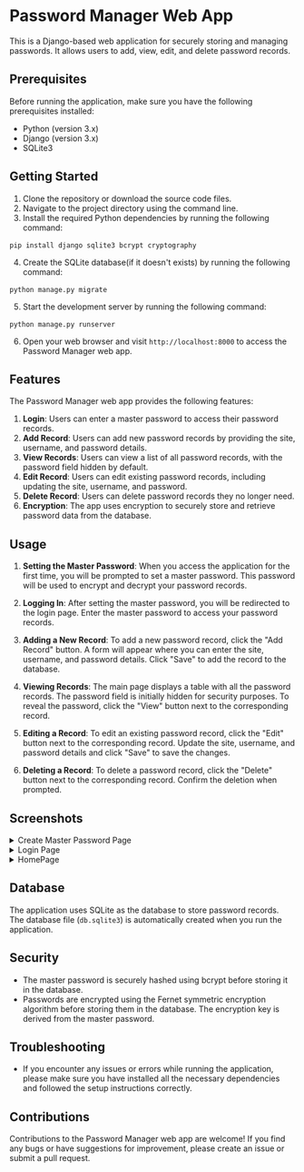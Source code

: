 # Password Manager Web App

This is a Django-based web application for securely storing and managing passwords. It allows users to add, view, edit, and delete password records.

## Prerequisites

Before running the application, make sure you have the following prerequisites installed:

- Python (version 3.x)
- Django (version 3.x)
- SQLite3

## Getting Started

1. Clone the repository or download the source code files.
2. Navigate to the project directory using the command line.
3. Install the required Python dependencies by running the following command:
```
pip install django sqlite3 bcrypt cryptography
```
4. Create the SQLite database(if it doesn't exists) by running the following command:
```
python manage.py migrate
```
5. Start the development server by running the following command:
```
python manage.py runserver
```
6. Open your web browser and visit `http://localhost:8000` to access the Password Manager web app.

## Features

The Password Manager web app provides the following features:

1. **Login**: Users can enter a master password to access their password records.
2. **Add Record**: Users can add new password records by providing the site, username, and password details.
3. **View Records**: Users can view a list of all password records, with the password field hidden by default.
4. **Edit Record**: Users can edit existing password records, including updating the site, username, and password.
5. **Delete Record**: Users can delete password records they no longer need.
6. **Encryption**: The app uses encryption to securely store and retrieve password data from the database.

## Usage

1. **Setting the Master Password**: When you access the application for the first time, you will be prompted to set a master password. This password will be used to encrypt and decrypt your password records.

2. **Logging In**: After setting the master password, you will be redirected to the login page. Enter the master password to access your password records.

3. **Adding a New Record**: To add a new password record, click the "Add Record" button. A form will appear where you can enter the site, username, and password details. Click "Save" to add the record to the database.

4. **Viewing Records**: The main page displays a table with all the password records. The password field is initially hidden for security purposes. To reveal the password, click the "View" button next to the corresponding record.

5. **Editing a Record**: To edit an existing password record, click the "Edit" button next to the corresponding record. Update the site, username, and password details and click "Save" to save the changes.

6. **Deleting a Record**: To delete a password record, click the "Delete" button next to the corresponding record. Confirm the deletion when prompted.

## Screenshots
<details>
<summary>Create Master Password Page</summary>

![Create Master PassWord Page](screenshots/create-pass.png)

</details>
<details>
<summary>Login Page</summary>

![Login Page](screenshots/login-page.png)

</details>
<details>
<summary>HomePage</summary>

![HomePage](screenshots/homepage.png)

</details>

## Database

The application uses SQLite as the database to store password records. The database file (`db.sqlite3`) is automatically created when you run the application.

## Security

- The master password is securely hashed using bcrypt before storing it in the database.
- Passwords are encrypted using the Fernet symmetric encryption algorithm before storing them in the database. The encryption key is derived from the master password.

## Troubleshooting

- If you encounter any issues or errors while running the application, please make sure you have installed all the necessary dependencies and followed the setup instructions correctly.

## Contributions

Contributions to the Password Manager web app are welcome! If you find any bugs or have suggestions for improvement, please create an issue or submit a pull request.

